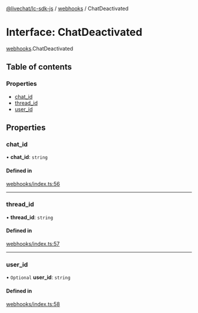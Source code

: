 [@livechat/lc-sdk-js](../README.md) / [webhooks](../modules/webhooks.md) / ChatDeactivated

# Interface: ChatDeactivated

[webhooks](../modules/webhooks.md).ChatDeactivated

## Table of contents

### Properties

- [chat\_id](webhooks.ChatDeactivated.md#chat_id)
- [thread\_id](webhooks.ChatDeactivated.md#thread_id)
- [user\_id](webhooks.ChatDeactivated.md#user_id)

## Properties

### chat\_id

• **chat\_id**: `string`

#### Defined in

[webhooks/index.ts:56](https://github.com/livechat/lc-sdk-js/blob/11cc290/src/webhooks/index.ts#L56)

___

### thread\_id

• **thread\_id**: `string`

#### Defined in

[webhooks/index.ts:57](https://github.com/livechat/lc-sdk-js/blob/11cc290/src/webhooks/index.ts#L57)

___

### user\_id

• `Optional` **user\_id**: `string`

#### Defined in

[webhooks/index.ts:58](https://github.com/livechat/lc-sdk-js/blob/11cc290/src/webhooks/index.ts#L58)
